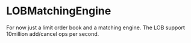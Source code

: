# LOBMatchingEngine


For now just a limit order book and a matching engine. The LOB support 10million add/cancel ops per second.
